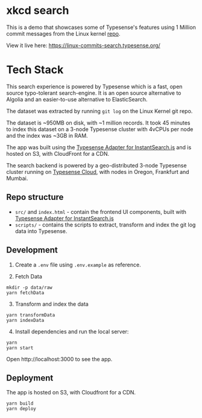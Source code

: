 # xkcd search

This is a demo that showcases some of Typesense's features using 1 Million commit messages from the Linux kernel [repo](https://github.com/torvalds/linux).

View it live here: https://linux-commits-search.typesense.org/

# Tech Stack

This search experience is powered by Typesense which is a fast, open source typo-tolerant search-engine. It is an open source alternative to Algolia and an easier-to-use alternative to ElasticSearch.

The dataset was extracted by running `git log` on the Linux Kernel git repo.

The dataset is ~950MB on disk, with ~1 million records. It took 45 minutes to index this dataset on a 3-node Typesense cluster with 4vCPUs per node and the index was ~3GB in RAM.

The app was built using the [Typesense Adapter for InstantSearch.js](https://github.com/typesense/typesense-instantsearch-adapter) and is hosted on S3, with CloudFront for a CDN.

The search backend is powered by a geo-distributed 3-node Typesense cluster running on [Typesense Cloud](https://cloud.typesense.org), with nodes in Oregon, Frankfurt and Mumbai.


## Repo structure

- `src/` and `index.html` - contain the frontend UI components, built with <a href="https://github.com/typesense/typesense-instantsearch-adapter" target="_blank">Typesense Adapter for InstantSearch.js</a>
- `scripts/` - contains the scripts to extract, transform and index the git log data into Typesense.

## Development

1. Create a `.env` file using `.env.example` as reference.

2. Fetch Data

  ```shell
  mkdir -p data/raw
  yarn fetchData
  ```

3. Transform and index the data
  ```shell
  yarn transformData
  yarn indexData
  ```

4. Install dependencies and run the local server:

```shell
yarn
yarn start
```

Open http://localhost:3000 to see the app.

## Deployment

The app is hosted on S3, with Cloudfront for a CDN.

```shell
yarn build
yarn deploy
```
